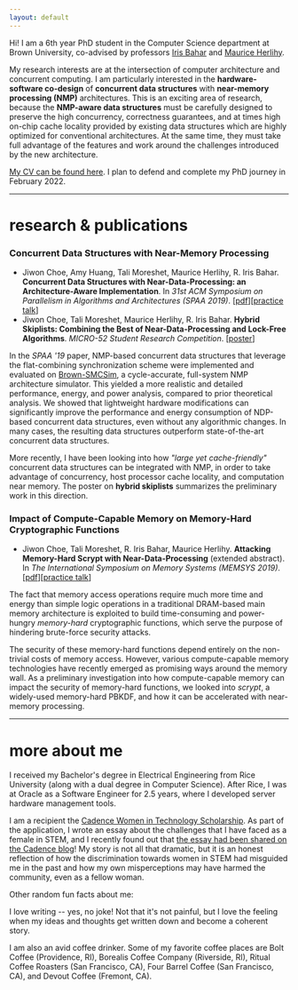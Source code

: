 ```yaml
---
layout: default
---
```


Hi! I am a 6th year PhD student in the Computer Science department at Brown University, 
co-advised by professors [Iris Bahar](https://vivo.brown.edu/display/rbahar) and [Maurice Herlihy](http://cs.brown.edu/~mph/).

My research interests are at the intersection of computer architecture and concurrent computing. 
I am particularly interested in the **hardware-software co-design** of **concurrent data structures** with **near-memory processing (NMP)** architectures. 
This is an exciting area of research, because the **NMP-aware data structures** must be carefully designed to preserve the high concurrency, correctness guarantees, and at times high on-chip cache locality provided by existing data structures which are highly optimized for conventional architectures. At the same time, they must take full advantage of the features and work around the challenges introduced by the new architecture. 

[My CV can be found here](jiwonchoe-cv-industry.pdf). I plan to defend and complete my PhD journey in February 2022.


* * *

# research & publications

### Concurrent Data Structures with Near-Memory Processing

* Jiwon Choe, Amy Huang, Tali Moreshet, Maurice Herlihy, R. Iris Bahar. **Concurrent Data Structures with Near-Data-Processing: an Architecture-Aware Implementation**. In _31st ACM Symposium on Parallelism in Algorithms and Architectures (SPAA 2019)_. [[pdf](spaa19-choe.pdf)][[practice talk](https://youtu.be/trjnYpnq8t4)]
* Jiwon Choe, Tali Moreshet, Maurice Herlihy, R. Iris Bahar. **Hybrid Skiplists: Combining the Best of Near-Data-Processing and Lock-Free Algorithms**. _MICRO-52 Student Research Competition_. [[poster](micro19-poster-final.pdf)]

<!--I am interested in improving the performance and energy efficiency of general-purpose concurrent data structures with _Near-Data-Processing (NDP)_. -->

In the _SPAA '19_ paper, NMP-based concurrent data structures that leverage the flat-combining synchronization scheme were implemented and evaluated on [Brown-SMCSim](https://github.com/jiwon-choe/Brown-SMCSim), a cycle-accurate, full-system NMP architecture simulator. 
This yielded a more realistic and detailed performance, energy, and power analysis, compared to prior theoretical analysis. We showed that lightweight hardware modifications can significantly improve the performance and energy consumption of NDP-based concurrent data structures, even without any algorithmic changes. In many cases, the resulting data structures outperform state-of-the-art concurrent data structures.

More recently, I have been looking into how _"large yet cache-friendly"_ concurrent data structures can be integrated with NMP, in order to take advantage of concurrency, host processor cache locality, and computation near memory. The poster on **hybrid skiplists** summarizes the preliminary work in this direction. 


### Impact of Compute-Capable Memory on Memory-Hard Cryptographic Functions

* Jiwon Choe, Tali Moreshet, R. Iris Bahar, Maurice Herlihy. **Attacking Memory-Hard Scrypt with Near-Data-Processing** (extended abstract). In _The International Symposium on Memory Systems (MEMSYS 2019)_. [[pdf](memsys19-choe.pdf)][[practice talk](https://youtu.be/94dx7xmZBAM)]

The fact that memory access operations require much more time and energy than simple logic operations in a traditional DRAM-based main memory architecture is exploited to build time-consuming and power-hungry _memory-hard_ cryptographic functions, which serve the purpose of hindering brute-force security attacks. 

The security of these memory-hard functions depend entirely on the non-trivial costs of memory access. However, various compute-capable memory technologies have recently emerged as promising ways around the memory wall. As a preliminary investigation into how compute-capable memory can impact the security of memory-hard functions, we looked into _scrypt_, a widely-used memory-hard PBKDF, and how it can be accelerated with near-memory processing. 

* * *

# more about me

I received my Bachelor's degree in Electrical Engineering from Rice University (along with a dual degree in Computer Science). After Rice, I was at Oracle as a Software Engineer for 2.5 years, where I developed server hardware management tools. 

I am a recipient the [Cadence Women in Technology Scholarship](https://community.cadence.com/cadence_blogs_8/b/insights-culture/posts/the-cadence-women-in-technology-scholarship-winners). As part of the application, I wrote an essay about the challenges that I have faced as a female in STEM, and I recently found out that [the essay had been shared on the Cadence blog](https://community.cadence.com/cadence_blogs_8/b/on-the-beat/posts/insights-from-the-cadence-women-in-technology-scholarship-winners)! 
My story is not all that dramatic, but it is an honest reflection of how the discrimination towards women in STEM had misguided me in the past and how my own misperceptions may have harmed the community, even as a fellow woman. 

Other random fun facts about me:

I love writing -- yes, no joke! Not that it's not painful, but I love the feeling when my ideas and thoughts get written down and become a coherent story. 

I am also an avid coffee drinker. Some of my favorite coffee places are Bolt Coffee (Providence, RI), Borealis Coffee Company (Riverside, RI), Ritual Coffee Roasters (San Francisco, CA), Four Barrel Coffee (San Francisco, CA), and Devout Coffee (Fremont, CA).

<!---I received my Bachelor's degree from [Rice University](http://www.rice.edu/), where I studied Electrical Engineering and Computer Science. 
Before coming to Brown, I was at Oracle for 2.5 years, where I worked as a Software Engineer developing server hardware management tools. 

Text can be **bold**, _italic_, or ~~strikethrough~~.

[Link to another page](./another-page.html).

There should be whitespace between paragraphs.

There should be whitespace between paragraphs. We recommend including a README, or a file with information about your project.

# Header 1

This is a normal paragraph following a header. GitHub is a code hosting platform for version control and collaboration. It lets you and others work together on projects from anywhere.

## Header 2

> This is a blockquote following a header.
>
> When something is important enough, you do it even if the odds are not in your favor.

### Header 3

```js
// Javascript code with syntax highlighting.
var fun = function lang(l) {
  dateformat.i18n = require('./lang/' + l)
  return true;
}
```

```ruby
# Ruby code with syntax highlighting
GitHubPages::Dependencies.gems.each do |gem, version|
  s.add_dependency(gem, "= #{version}")
end
```

#### Header 4

*   This is an unordered list following a header.
*   This is an unordered list following a header.
*   This is an unordered list following a header.

##### Header 5

1.  This is an ordered list following a header.
2.  This is an ordered list following a header.
3.  This is an ordered list following a header.

###### Header 6

| head1        | head two          | three |
|:-------------|:------------------|:------|
| ok           | good swedish fish | nice  |
| out of stock | good and plenty   | nice  |
| ok           | good `oreos`      | hmm   |
| ok           | good `zoute` drop | yumm  |

### There's a horizontal rule below this.

* * *

### Here is an unordered list:

*   Item foo
*   Item bar
*   Item baz
*   Item zip

### And an ordered list:

1.  Item one
1.  Item two
1.  Item three
1.  Item four

### And a nested list:

- level 1 item
  - level 2 item
  - level 2 item
    - level 3 item
    - level 3 item
- level 1 item
  - level 2 item
  - level 2 item
  - level 2 item
- level 1 item
  - level 2 item
  - level 2 item
- level 1 item

### Small image

![Octocat](https://assets-cdn.github.com/images/icons/emoji/octocat.png)

### Large image

![Branching](https://guides.github.com/activities/hello-world/branching.png)


### Definition lists can be used with HTML syntax.

<dl>
<dt>Name</dt>
<dd>Godzilla</dd>
<dt>Born</dt>
<dd>1952</dd>
<dt>Birthplace</dt>
<dd>Japan</dd>
<dt>Color</dt>
<dd>Green</dd>
</dl>

```
Long, single-line code blocks should not wrap. They should horizontally scroll if they are too long. This line should be long enough to demonstrate this.
```

```
The final element.
```
--->
